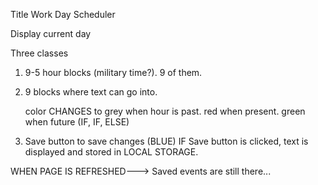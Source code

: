 Title Work Day Scheduler

Display current day

Three classes

1) 9-5 hour blocks (military time?). 9 of them.

2) 9 blocks where text can go into. 

    color CHANGES to grey when hour is past. red when present. green when future (IF, IF, ELSE)

3) Save button to save changes (BLUE)
    IF Save button is clicked, text is displayed and stored in LOCAL STORAGE.


WHEN PAGE IS REFRESHED--->
Saved events are still there...


